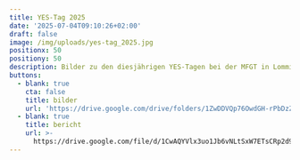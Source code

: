 ```yaml
---
title: YES-Tag 2025
date: '2025-07-04T09:10:26+02:00'
draft: false
image: /img/uploads/yes-tag_2025.jpg
positionx: 50
positiony: 50
description: Bilder zu den diesjährigen YES-Tagen bei der MFGT in Lommis.
buttons:
  - blank: true
    cta: false
    title: bilder
    url: 'https://drive.google.com/drive/folders/1ZwDDVQp76OwdGH-rPbDzZ7GA9dqgJ2E5'
  - blank: true
    title: bericht
    url: >-
      https://drive.google.com/file/d/1CwAQYVlx3uo1Jb6vNLtSxW7ETsCRp2d9/view?usp=sharing
---
```


